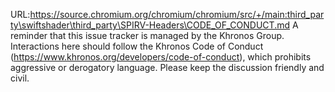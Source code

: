 URL:https://source.chromium.org/chromium/chromium/src/+/main:third_party\swiftshader\third_party\SPIRV-Headers\CODE_OF_CONDUCT.md
A reminder that this issue tracker is managed by the Khronos Group. Interactions here should follow the Khronos Code of Conduct (https://www.khronos.org/developers/code-of-conduct), which prohibits aggressive or derogatory language. Please keep the discussion friendly and civil.
